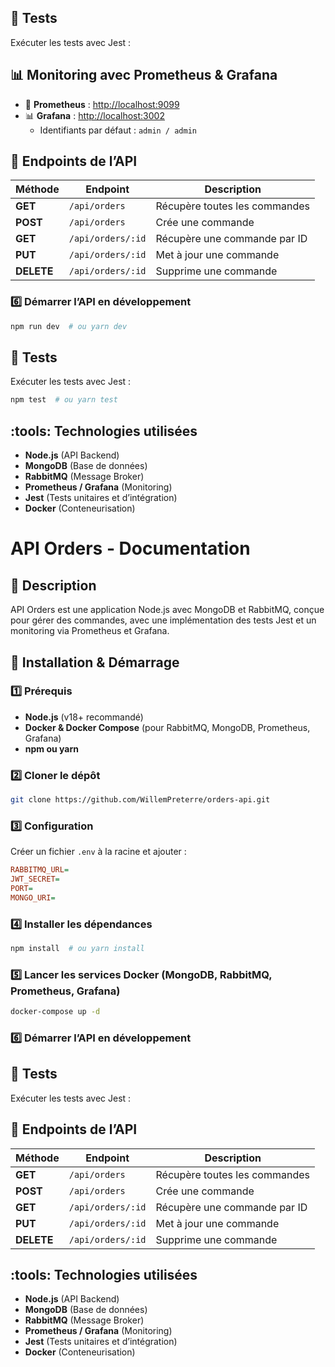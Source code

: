 ## :test_tube: Tests
Exécuter les tests avec Jest :


## :bar_chart: Monitoring avec Prometheus & Grafana
- :satellite: **Prometheus** : [http://localhost:9099](http://localhost:9099)
- :bar_chart: **Grafana** : [http://localhost:3002](http://localhost:3002)
    - Identifiants par défaut : `admin / admin`

## :book: Endpoints de l’API
| Méthode | Endpoint | Description |
|---------|---------|-------------|
| **GET** | `/api/orders` | Récupère toutes les commandes |
| **POST** | `/api/orders` | Crée une commande |
| **GET** | `/api/orders/:id` | Récupère une commande par ID |
| **PUT** | `/api/orders/:id` | Met à jour une commande |
| **DELETE** | `/api/orders/:id` | Supprime une commande |


### **:six: Démarrer l’API en développement**
```bash
npm run dev  # ou yarn dev
```

## :test_tube: Tests
Exécuter les tests avec Jest :
```bash
npm test  # ou yarn test
```

## :tools: Technologies utilisées
- **Node.js** (API Backend)
- **MongoDB** (Base de données)
- **RabbitMQ** (Message Broker)
- **Prometheus / Grafana** (Monitoring)
- **Jest** (Tests unitaires et d’intégration)
- **Docker** (Conteneurisation)
# API Orders - Documentation

## :pushpin: Description
API Orders est une application Node.js avec MongoDB et RabbitMQ, conçue pour gérer des commandes, avec une implémentation des tests Jest et un monitoring via Prometheus et Grafana.

## :rocket: Installation & Démarrage

### **:one: Prérequis**
- **Node.js** (v18+ recommandé)
- **Docker & Docker Compose** (pour RabbitMQ, MongoDB, Prometheus, Grafana)
- **npm ou yarn**

### **:two: Cloner le dépôt**
```bash
git clone https://github.com/WillemPreterre/orders-api.git
```

### **:three: Configuration**
Créer un fichier `.env` à la racine et ajouter :
```ini
RABBITMQ_URL=
JWT_SECRET=
PORT=
MONGO_URI=
```

### **:four: Installer les dépendances**
```bash
npm install  # ou yarn install
```

### **:five: Lancer les services Docker (MongoDB, RabbitMQ, Prometheus, Grafana)**
```bash
docker-compose up -d
```

### **:six: Démarrer l’API en développement**


## :test_tube: Tests
Exécuter les tests avec Jest :

## :book: Endpoints de l’API
| Méthode | Endpoint | Description |
|---------|---------|-------------|
| **GET** | `/api/orders` | Récupère toutes les commandes |
| **POST** | `/api/orders` | Crée une commande |
| **GET** | `/api/orders/:id` | Récupère une commande par ID |
| **PUT** | `/api/orders/:id` | Met à jour une commande |
| **DELETE** | `/api/orders/:id` | Supprime une commande |

## :tools: Technologies utilisées
- **Node.js** (API Backend)
- **MongoDB** (Base de données)
- **RabbitMQ** (Message Broker)
- **Prometheus / Grafana** (Monitoring)
- **Jest** (Tests unitaires et d’intégration)
- **Docker** (Conteneurisation)